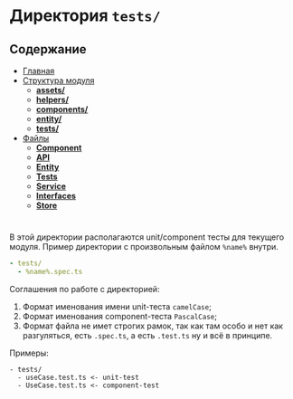 # **Директория `tests/`**

## **Содержание**

- [Главная](../README.md)
- [Структура модуля](README.md)
  - [**assets/**](assets.md)
  - [**helpers/**](helpers.md)
  - [**components/**](components.md)
  - [**entity/**](entity.md)
  - [**tests/**](tests.md)
- [Файлы](../files/README.md)
  - [**Component**](../files/component.md)
  - [**API**](../files/api.md)
  - [**Entity**](../files/entity.md)
  - [**Tests**](../files/tests.md)
  - [**Service**](../files/service.md)
  - [**Interfaces**](../files/interfaces.md)
  - [**Store**](../files/store.md)

#

В этой директории располагаются unit/component тесты для текущего модуля. Пример директории с произвольным файлом `%name%` внутри.

```yml
- tests/
  - %name%.spec.ts
```

Соглашения по работе с директорией:

1. Формат именования имени unit-теста `camelCase`;
2. Формат именования component-теста `PascalCase`;
3. Формат файла не имет строгих рамок, так как там особо и нет как разгуляться, есть `.spec.ts`, а есть `.test.ts` ну и всё в принципе.

Примеры:

```
- tests/
  - useCase.test.ts <- unit-test
  - UseCase.test.ts <- component-test
```